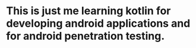 # This is just me learning kotlin for developing android applications and for android penetration testing.
